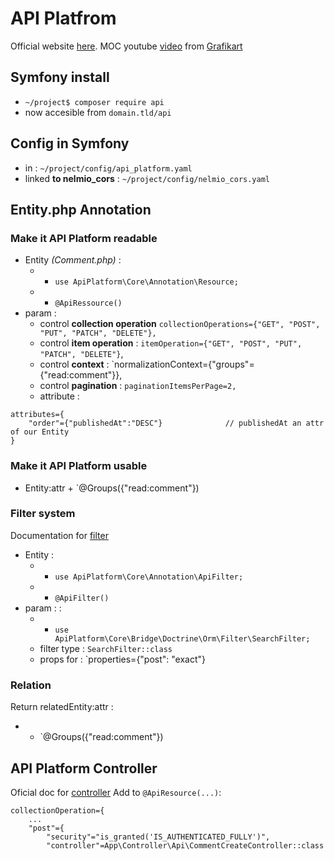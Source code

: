# API Platfrom

Official website [here](https://api-platform.com/).
MOC youtube [video](https://www.youtube.com/watch?v=Neb4GBRP7eg) from [Grafikart](https://www.grafikart.fr/)

## Symfony install

* `~/project$ composer require api`
* now accesible from `domain.tld/api`

## Config in Symfony

* in : `~/project/config/api_platform.yaml`
* linked **to nelmio_cors** : `~/project/config/nelmio_cors.yaml`

## Entity.php Annotation

### Make it API Platform readable

* Entity *(Comment.php)* :
	* + `use ApiPlatform\Core\Annotation\Resource;`
	* + `@ApiRessource()`
* param :
	* control **collection operation** `collectionOperations={"GET", "POST", "PUT", "PATCH", "DELETE"},`
	* control **item operation** : `itemOperation={"GET", "POST", "PUT", "PATCH", "DELETE"}`,
	* control **context** : `normalizationContext={"groups"={"read:comment"}},
	* control **pagination** : `paginationItemsPerPage=2,`
	* attribute :
```
attributes={
	"order"={"publishedAt":"DESC"}				// publishedAt an attr of our Entity
}
```

### Make it API Platform usable

* Entity:attr + `@Groups({"read:comment"})

### Filter system

Documentation for [filter](https://api-platform.com/docs/core/filters/)
* Entity :
	* + `use ApiPlatform\Core\Annotation\ApiFilter;`
	* + `@ApiFilter()`
* param : :
	* + `use ApiPlatform\Core\Bridge\Doctrine\Orm\Filter\SearchFilter;`
	* filter type : `SearchFilter::class`
	* props for : `properties={"post": "exact"}

### Relation

Return relatedEntity:attr : 
* + `@Groups({"read:comment"})

## API Platform Controller
Oficial doc for [controller](https://api-platform.com/docs/core/controllers/#creating-custom-operations-and-controllers)
Add to `@ApiResource(...)`:
```
collectionOperation={
	...
	"post"={
		"security"="is_granted('IS_AUTHENTICATED_FULLY')",
		"controller"=App\Controller\Api\CommentCreateController::class
```
